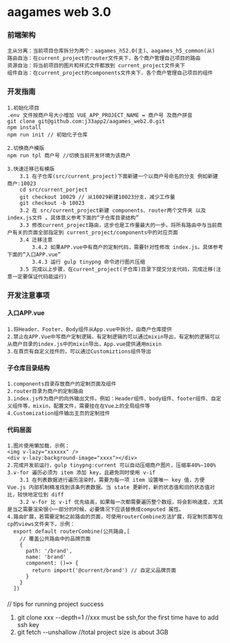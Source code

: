 # aagames web 3.0
### 前端架构
```
主从分离：当前项目仓库拆分为两个：aagames_h52.0(主)、aagames_h5_common(从)
路由自治：在current_project的router文件夹下，各个商户管理自己项目的路由
资源自治：将当前项目的图片和样式文件都放到 current_project文件夹下
组件自治：在current_project的components文件夹下，各个商户管理自己项目的组件
```
### 开发指南
```$xslt
1.初始化项目
.env 文件按商户号大小增加 VUE_APP_PROJECT_NAME = 商户号 及商户拼音
git clone git@github.com:j33app2/aagames_web2.0.git
npm install
npm run init // 初始化子仓库

2.切换商户模版
npm run tpl 商户号 //切换当前开发环境为该商户

3.快速迁移已有模版
    3.1 在子仓库(src/current_project)下面新建一个以商户号命名的分支 例如新建 商户:10023
    cd src/current_porject
    git checkout 10029 // 从10029新建10023分支，减少工作量
    git checkout -b 10023
    3.2 在 src/current_project新建 components、router两个文件夹 以及 index.js文件 。具体意义参考下面的“子仓库目录结构”
    3.3 修改current_project路由，这步也是工作量最大的一步。将所有路由中与当前商户有关的页面全部指定到 current_project/components中的对应页面
    3.4 迁移注意
        3.4.2 如果APP.vue中有商户的定制代码，需要针对性修改 index.js。具体参考下面的“入口APP.vue”
        3.4.3 运行 gulp tinypng 命令进行图片压缩
    3.5 完成以上步骤，在current_project(子仓库)目录下提交分支代码，完成迁移(注意一定要保证代码能运行)
```

### 开发注意事项

#### 入口APP.vue
```$xslt
1.将Header、Footer、Body组件从App.vue中拆分，由商户仓库提供
2.禁止在APP.Vue中写商户定制逻辑，有定制逻辑的可以通过mixin导出，有定制的逻辑可以从商户目录的index.js中的mixin导出，App.vue提供通用mixin
3.在首页有自定义挂件的，可以通过Customiztions组件导出
```

#### 子仓库目录结构
```$xslt
1.components目录存放商户的定制页面及组件
2.router目录为商户的定制路由
3.index.js作为商户的向外输出文件。例如：Header组件、body组件、footer组件、自定义组件等，mixin，配置文件，需要挂在在Vue上的全局组件等
4.Customization组件输出主页的定制挂件
```

#### 代码层面
```$xslt
1.图片使用懒加载，示例：
<img v-lazy="xxxxxx" />
<div v-lazy:background-image="xxxx"></div>
2.完成开发前运行，gulp tinypng:current 可以自动压缩商户图片，压缩率40%~100%
3.v-for 遍历必须为 item 添加 key，且避免同时使用 v-if
    3.1 在列表数据进行遍历渲染时，需要为每一项 item 设置唯一 key 值，方便 Vue.js 内部机制精准找到该条列表数据。当 state 更新时，新的状态值和旧的状态值对比，较快地定位到 diff 
    3.2 v-for 比 v-if 优先级高，如果每一次都需要遍历整个数组，将会影响速度，尤其是当之需要渲染很小一部分的时候，必要情况下应该替换成computed 属性。
4.路由扩展，若需要定制之前路由的页面，可使用routerCombine方法扩展，将定制页面写在cp的views文件夹下，示例：
  export default routerCombine(公共路由,[
    // 覆盖公共路由中的品牌页面
    {
      path: '/brand',
      name: 'brand'
      component: ()=> {
        return import('@current/brand') // 自定义品牌页面
      }
    }
  ])
```

####
 // tips for running project success
1. git clone xxx --depth=1
 //xxx must be ssh,for the first time have to add ssh key 
2. git fetch --unshallow
 //total project size is about 3GB

 
 
